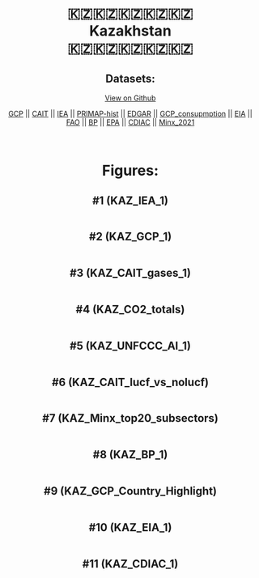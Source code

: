 
<center>
<h1 align="center">
🇰🇿🇰🇿🇰🇿🇰🇿🇰🇿
<br>
Kazakhstan
<br>
🇰🇿🇰🇿🇰🇿🇰🇿🇰🇿
</h1>
<h2>Datasets:</h2>
<p><a href="https://github.com/dquintani/GreenhouseData/tree/master/country_data/KAZ_Kazakhstan/data">View on Github</a>
<br></p><p><a href="data/KAZ_GCP.csv">GCP</a> || <a href="data/KAZ_CAIT.csv">CAIT</a> || <a href="data/KAZ_IEA.csv">IEA</a> || <a href="data/KAZ_PRIMAP-hist.csv">PRIMAP-hist</a> || <a href="data/KAZ_EDGAR.csv">EDGAR</a> || <a href="data/KAZ_GCP_consupmption.csv">GCP_consupmption</a> || <a href="data/KAZ_EIA.csv">EIA</a> || <a href="data/KAZ_FAO.csv">FAO</a> || <a href="data/KAZ_BP.csv">BP</a> || <a href="data/KAZ_EPA.csv">EPA</a> || <a href="data/KAZ_CDIAC.csv">CDIAC</a> || <a href="data/KAZ_Minx_2021.csv">Minx_2021</a></p><p><br></p>
<h1>Figures:</h1><h2>#1 (KAZ_IEA_1)</h2>
<p><img alt="" src="figures/KAZ_IEA_1.png" /></p><h2>#2 (KAZ_GCP_1)</h2>
<p><img alt="" src="figures/KAZ_GCP_1.png" /></p><h2>#3 (KAZ_CAIT_gases_1)</h2>
<p><img alt="" src="figures/KAZ_CAIT_gases_1.png" /></p><h2>#4 (KAZ_CO2_totals)</h2>
<p><img alt="" src="figures/KAZ_CO2_totals.png" /></p><h2>#5 (KAZ_UNFCCC_AI_1)</h2>
<p><img alt="" src="figures/KAZ_UNFCCC_AI_1.png" /></p><h2>#6 (KAZ_CAIT_lucf_vs_nolucf)</h2>
<p><img alt="" src="figures/KAZ_CAIT_lucf_vs_nolucf.png" /></p><h2>#7 (KAZ_Minx_top20_subsectors)</h2>
<p><img alt="" src="figures/KAZ_Minx_top20_subsectors.png" /></p><h2>#8 (KAZ_BP_1)</h2>
<p><img alt="" src="figures/KAZ_BP_1.png" /></p><h2>#9 (KAZ_GCP_Country_Highlight)</h2>
<p><img alt="" src="figures/KAZ_GCP_Country_Highlight.png" /></p><h2>#10 (KAZ_EIA_1)</h2>
<p><img alt="" src="figures/KAZ_EIA_1.png" /></p><h2>#11 (KAZ_CDIAC_1)</h2>
<p><img alt="" src="figures/KAZ_CDIAC_1.png" /></p>